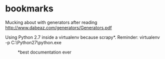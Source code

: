 # bookmarks
Mucking about with generators after reading http://www.dabeaz.com/generators/Generators.pdf

Using Python 2.7 inside a virtualenv because scrapy*.
Reminder: virtualenv -p C:\Python27\python.exe <dir>

*best documentation ever
